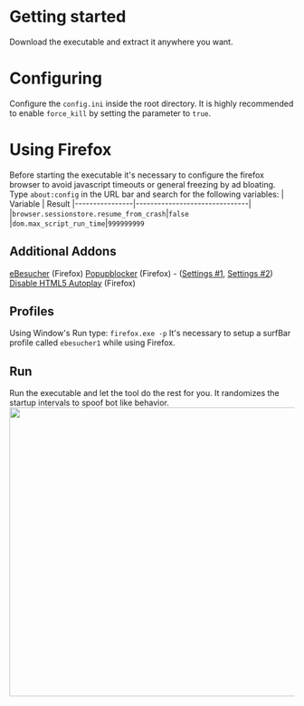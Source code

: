 # Getting started

Download the executable and extract it anywhere you want.

# Configuring

Configure the `config.ini` inside the root directory.
It is highly recommended to enable `force_kill` by setting the parameter to `true`.

# Using Firefox

Before starting the executable it's necessary to configure the firefox browser to avoid javascript timeouts or general freezing by ad bloating.
Type `about:config` in the URL bar and search for the following variables:
|       Variable         | Result
|----------------|-------------------------------|
|`browser.sessionstore.resume_from_crash`|`false`
|`dom.max_script_run_time`|`999999999`            

## Additional Addons

[eBesucher](https://addons.mozilla.org/de/firefox/addon/ebesucher-addon1) (Firefox)
[Popupblocker](https://addons.mozilla.org/de/firefox/addon/popupblockerall) (Firefox) - ([Settings #1](https://i.imgur.com/8gFfNt6.png), [Settings #2](https://i.imgur.com/s8Om9qQ.png))
[Disable HTML5 Autoplay](https://addons.mozilla.org/de/firefox/addon/disable-autoplay) (Firefox)


## Profiles

Using Window's Run type:
`firefox.exe -p`
It's necessary to setup a surfBar profile called `ebesucher1` while using Firefox.


## Run

Run the executable and let the tool do the rest for you. It randomizes the startup intervals to spoof bot like behavior.
  <img width="977" height="510" src="https://i.imgur.com/efKTxiG.png">
